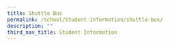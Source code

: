 ```yaml
---
title: Shuttle Bus
permalink: /school/Student-Information/shuttle-bus/
description: ""
third_nav_title: Student Information
---
```

